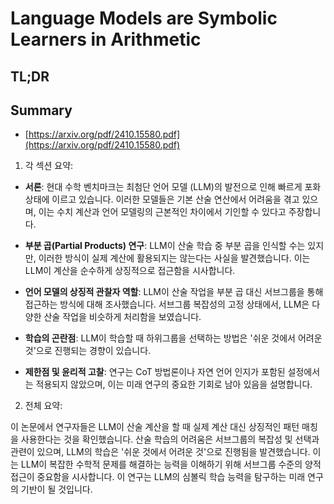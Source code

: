 # Language Models are Symbolic Learners in Arithmetic
## TL;DR
## Summary
- [https://arxiv.org/pdf/2410.15580.pdf](https://arxiv.org/pdf/2410.15580.pdf)

1. 각 섹션 요약:

- **서론**: 현대 수학 벤치마크는 최첨단 언어 모델 (LLM)의 발전으로 인해 빠르게 포화상태에 이르고 있습니다. 이러한 모델들은 기본 산술 연산에서 어려움을 겪고 있으며, 이는 수치 계산과 언어 모델링의 근본적인 차이에서 기인할 수 있다고 주장합니다.

- **부분 곱(Partial Products) 연구**: LLM이 산술 학습 중 부분 곱을 인식할 수는 있지만, 이러한 방식이 실제 계산에 활용되지는 않는다는 사실을 발견했습니다. 이는 LLM이 계산을 순수하게 상징적으로 접근함을 시사합니다.

- **언어 모델의 상징적 관찰자 역할**: LLM이 산술 작업을 부분 곱 대신 서브그룹을 통해 접근하는 방식에 대해 조사했습니다. 서브그룹 복잡성의 고정 상태에서, LLM은 다양한 산술 작업을 비슷하게 처리함을 보였습니다.

- **학습의 곤란점**: LLM이 학습할 때 하위그룹을 선택하는 방법은 '쉬운 것에서 어려운 것'으로 진행되는 경향이 있습니다.

- **제한점 및 윤리적 고찰**: 연구는 CoT 방법론이나 자연 언어 인지가 포함된 설정에서는 적용되지 않았으며, 이는 미래 연구의 중요한 기회로 남아 있음을 설명합니다.

2. 전체 요약:

이 논문에서 연구자들은 LLM이 산술 계산을 할 때 실제 계산 대신 상징적인 패턴 매칭을 사용한다는 것을 확인했습니다. 산술 학습의 어려움은 서브그룹의 복잡성 및 선택과 관련이 있으며, LLM의 학습은 '쉬운 것에서 어려운 것'으로 진행됨을 발견했습니다. 이는 LLM이 복잡한 수학적 문제를 해결하는 능력을 이해하기 위해 서브그룹 수준의 양적 접근이 중요함을 시사합니다. 이 연구는 LLM의 심볼릭 학습 능력을 탐구하는 미래 연구의 기반이 될 것입니다.